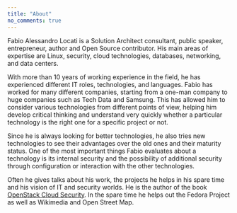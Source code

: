 ```yaml
---
title: "About"
no_comments: true
---
```


Fabio Alessandro Locati is a Solution Architect consultant, public speaker, entrepreneur, author and Open Source contributor.
His main areas of expertise are Linux, security, cloud technologies, databases, networking, and data centers.

With more than 10 years of working experience in the field, he has experienced different IT roles, technologies, and languages.
Fabio has worked for many different companies, starting from a one-man company to huge companies such as Tech Data and Samsung.
This has allowed him to consider various technologies from different points of view, helping him develop critical thinking and understand very quickly whether a particular technology is the right one for a specific project or not.

Since he is always looking for better technologies, he also tries new technologies to see their advantages over the old ones and their maturity status.
One of the most important things Fabio evaluates about a technology is its internal security and the possibility of additional security through configuration or interaction with the other technologies.

Often he gives talks about his work, the projects he helps in his spare time and his vision of IT and security worlds.
He is the author of the book [OpenStack Cloud Security](https://www.packtpub.com/virtualization-and-cloud/openstack-cloud-security/).
In the spare time he helps out the Fedora Project as well as Wikimedia and Open Street Map.

